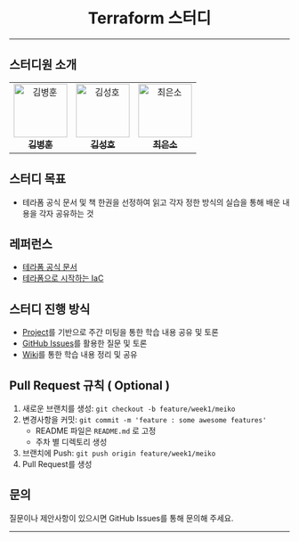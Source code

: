 <p align="center">
    <h1 align="center">
        Terraform 스터디
    </h1>
</p>

---

## 스터디원 소개


<table> <tr> <td align="center"> <a href="https://github.com/ByeongHunKim"> <img src="https://github.com/ByeongHunKim.png" width="96px;" alt="김병훈"/><br /> <sub><b style="font-size:16px;">김병훈</b></sub> </a> </td> <td align="center"> <a href="https://github.com/opp-13"> <img src="https://github.com/opp-13.png" width="96px;" alt="김성호"/><br /> <sub><b style="font-size:16px;">김성호</b></sub> </a> </td> </sub> </a> </td> <td align="center"> <a href="https://github.com/esc-beep"> <img src="https://github.com/esc-beep.png" width="96px;" alt="최은소"/><br /> <sub><b style="font-size:16px;">최은소</b></tr> </table>



## 스터디 목표

- 테라폼 공식 문서 및 책 한권을 선정하여 읽고 각자 정한 방식의 실습을 통해 배운 내용을 각자 공유하는 것

## 레퍼런스

- [테라폼 공식 문서](https://developer.hashicorp.com/terraform)
- [테라폼으로 시작하는 IaC](https://product.kyobobook.co.kr/detail/S000214212042)

## 스터디 진행 방식

- [Project](https://github.com/users/ByeongHunKim/projects/9)를 기반으로 주간 미팅을 통한 학습 내용 공유 및 토론
- [GitHub Issues](https://github.com/ByeongHunKim/Terraform-study/issues)를 활용한 질문 및 토론
- [Wiki](https://github.com/ByeongHunKim/Terraform-study/wiki)를 통한 학습 내용 정리 및 공유

## Pull Request 규칙 ( Optional )

1. 새로운 브랜치를 생성: `git checkout -b feature/week1/meiko`
2. 변경사항을 커밋: `git commit -m 'feature : some awesome features'`
    - README 파일은 `README.md` 로 고정
    - 주차 별 디렉토리 생성
3. 브랜치에 Push: `git push origin feature/week1/meiko`
4. Pull Request를 생성

## 문의

질문이나 제안사항이 있으시면 GitHub Issues를 통해 문의해 주세요.

---